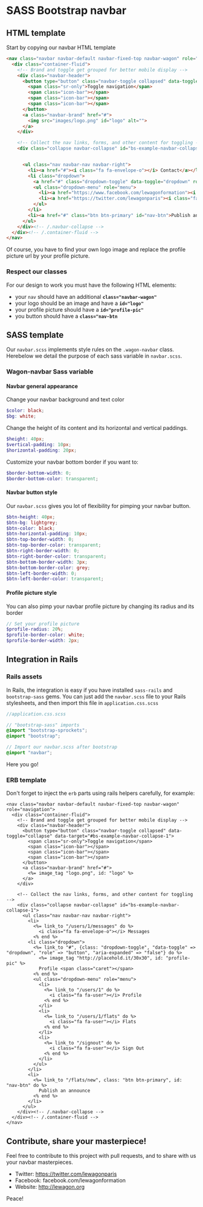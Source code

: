 # SASS Bootstrap navbar

## HTML template

Start by copying our navbar HTML template

```html
<nav class="navbar navbar-default navbar-fixed-top navbar-wagon" role="navigation">
  <div class="container-fluid">
    <!-- Brand and toggle get grouped for better mobile display -->
    <div class="navbar-header">
      <button type="button" class="navbar-toggle collapsed" data-toggle="collapse" data-target="#bs-example-navbar-collapse-1">
        <span class="sr-only">Toggle navigation</span>
        <span class="icon-bar"></span>
        <span class="icon-bar"></span>
        <span class="icon-bar"></span>
      </button>
      <a class="navbar-brand" href="#">
        <img src="images/logo.png" id="logo" alt="">
      </a>
    </div>

    <!-- Collect the nav links, forms, and other content for toggling -->
    <div class="collapse navbar-collapse" id="bs-example-navbar-collapse-1">


      <ul class="nav navbar-nav navbar-right">
        <li><a href="#"><i class="fa fa-envelope-o"></i> Contact</a></li>
        <li class="dropdown">
          <a href="#" class="dropdown-toggle" data-toggle="dropdown" role="button" aria-expanded="false"><img src="http://placehold.it/30x30" id="profile-pic" alt="">Follow-us <span class="caret"></span></a>
          <ul class="dropdown-menu" role="menu">
            <li><a href="https://www.facebook.com/lewagonformation"><i class="fa fa-facebook-square"></i> Facebook</a></li>
            <li><a href="https://twitter.com/lewagonparis"><i class="fa fa-twitter-square"></i> Twitter</a></li>
          </ul>
        </li>
        <li><a href="#" class="btn btn-primary" id="nav-btn">Publish an announce</a></li>
      </ul>
    </div><!-- /.navbar-collapse -->
  </div><!-- /.container-fluid -->
</nav>
```

Of course, you have to find your own logo image and replace the profile picture url by your profile picture.


### Respect our classes

For our design to work you must have the following HTML elements:

- your `nav` should have an additional **`class="navbar-wagon"`**
- your logo should be an image and have a **`id="logo"`**
- your profile picture should have a **`id="profile-pic"`**
- you button should have a **`class="nav-btn`**


## SASS template

Our `navbar.scss` implements style rules on the `.wagon-navbar` class. Herebelow we detail the purpose of each sass variable in `navbar.scss`.

### Wagon-navbar Sass variable

#### Navbar general appearance

Change your navbar background and text color

```scss
$color: black;
$bg: white;
```

Change the height of its content and its horizontal and vertical paddings.

```scss
$height: 40px;
$vertical-padding: 10px;
$horizontal-padding: 20px;
```

Customize your navbar bottom border if you want to:

```scss
$border-bottom-width: 0;
$border-bottom-color: transparent;
```

#### Navbar button style

Our `navbar.scss` gives you lot of flexibility for pimping your navbar button.

```scss
$btn-height: 40px;
$btn-bg: lightgrey;
$btn-color: black;
$btn-horizontal-padding: 10px;
$btn-top-border-width: 0;
$btn-top-border-color: transparent;
$btn-right-border-width: 0;
$btn-right-border-color: transparent;
$btn-bottom-border-width: 3px;
$btn-bottom-border-color: grey;
$btn-left-border-width: 0;
$btn-left-border-color: transparent;
```

#### Profile picture style

You can also pimp your navbar profile picture by changing its radius and its border

```scss
// Set your profile picture
$profile-radius: 20%;
$profile-border-color: white;
$profile-border-width: 2px;
```


## Integration in Rails

### Rails assets

In Rails, the integration is easy if you have installed `sass-rails` and `bootstrap-sass` gems. You can just add the `navbar.scss` file to your Rails stylesheets, and then import this file in `application.css.scss`


```scss
//application.css.scss

// "bootstrap-sass" imports
@import "bootstrap-sprockets";
@import "bootstrap";

// Import our navbar.scss after bootstrap
@import "navbar";
```

Here you go!

### ERB template

Don't forget to inject the `erb` parts using rails helpers carefully, for example:

```erb
<nav class="navbar navbar-default navbar-fixed-top navbar-wagon" role="navigation">
  <div class="container-fluid">
    <!-- Brand and toggle get grouped for better mobile display -->
    <div class="navbar-header">
      <button type="button" class="navbar-toggle collapsed" data-toggle="collapse" data-target="#bs-example-navbar-collapse-1">
        <span class="sr-only">Toggle navigation</span>
        <span class="icon-bar"></span>
        <span class="icon-bar"></span>
        <span class="icon-bar"></span>
      </button>
      <a class="navbar-brand" href="#">
        <%= image_tag "logo.png", id: "logo" %>
      </a>
    </div>

    <!-- Collect the nav links, forms, and other content for toggling -->
    <div class="collapse navbar-collapse" id="bs-example-navbar-collapse-1">
      <ul class="nav navbar-nav navbar-right">
        <li>
          <%= link_to "/users/1/messages" do %>
            <i class="fa fa-envelope-o"></i> Messages
          <% end %>
        <li class="dropdown">
          <%= link_to "#", {class: "dropdown-toggle", "data-toggle" => "dropdown", "role" => "button", "aria-expanded" => "false"} do %>
            <%= image_tag "http://placehold.it/30x30", id: "profile-pic" %>
            Profile <span class="caret"></span>
          <% end %>
          <ul class="dropdown-menu" role="menu">
            <li>
              <%= link_to "/users/1" do %>
                <i class="fa fa-user"></i> Profile
              <% end %>
            </li>
            <li>
              <%= link_to "/users/1/flats" do %>
                <i class="fa fa-user"></i> Flats
              <% end %>
            </li>
            <li>
              <%= link_to "/signout" do %>
                <i class="fa fa-user"></i> Sign Out
              <% end %>
            </li>
          </ul>
        </li>
        <li>
          <%= link_to "/flats/new", class: "btn btn-primary", id: "nav-btn" do %>
            Publish an announce
          <% end %>
        </li>
      </ul>
    </div><!-- /.navbar-collapse -->
  </div><!-- /.container-fluid -->
</nav>
```

## Contribute, share your masterpiece!

Feel free to contribute to this project with pull requests, and to share with us your navbar masterpieces.

- Twitter: https://twitter.com/lewagonparis
- Facebook: facebook.com/lewagonformation
- Website: http://lewagon.org

Peace!